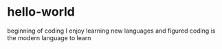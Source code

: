 # hello-world
beginning of coding
I enjoy learning new languages and figured coding is the modern language to learn
